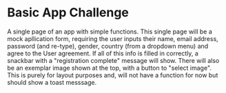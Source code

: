 # Basic App Challenge

A single page of an app with simple functions. 
This single page will be a mock apllication form, requiring the user inputs their name, email address, password (and re-type), gender, country (from a dropdown menu) and agree to the User agreement.
If all of this info is filled in correctly, a snackbar with a "registration complete" message will show.
There will also be an exemplar image shown at the top, with a button to "select image". This is purely for layout purposes and, will not have a function for now but should show a toast messsage.

